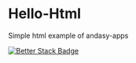 # Hello-Html

Simple html example of andasy-apps

[![Better Stack Badge](https://uptime.betterstack.com/status-badges/v3/monitor/186pn.svg)](https://uptime.betterstack.com/?utm_source=status_badge)
